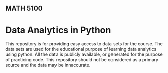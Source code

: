 ## MATH 5100
# Data Analytics in Python

This repository is for providing easy access to data sets for the course. The data sets are used for the educational purpose of learning data analytics using python. All the data is publicly available, or generated for the purpose of practicing code. This repository should not be considered as a primary source and the data may be innaccurate.

